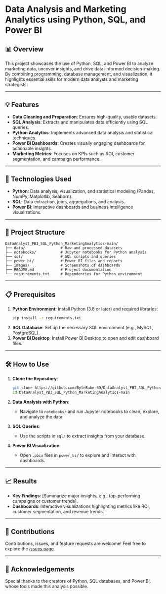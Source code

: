 # Data Analysis and Marketing Analytics using Python, SQL, and Power BI  

## 📊 Overview  
This project showcases the use of Python, SQL, and Power BI to analyze marketing data, uncover insights, and drive data-informed decision-making. By combining programming, database management, and visualization, it highlights essential skills for modern data analysts and marketing strategists.

---

## 💡 Features  
- **Data Cleaning and Preparation**: Ensures high-quality, usable datasets.  
- **SQL Analysis**: Extracts and manipulates data efficiently using SQL queries.  
- **Python Analytics**: Implements advanced data analysis and statistical techniques.  
- **Power BI Dashboards**: Creates visually engaging dashboards for actionable insights.  
- **Marketing Metrics**: Focuses on KPIs such as ROI, customer segmentation, and campaign performance.  

---

## 🚀 Technologies Used  
- **Python**: Data analysis, visualization, and statistical modeling (Pandas, NumPy, Matplotlib, Seaborn).  
- **SQL**: Data extraction, joins, aggregations, and analysis.  
- **Power BI**: Interactive dashboards and business intelligence visualizations.  

---

## 📂 Project Structure  
```plaintext
DataAnalyst_PBI_SQL_Python_MarketingAnalytics-main/
├── data/                # Raw and processed datasets
├── notebooks/           # Jupyter notebooks for Python analysis
├── sql/                 # SQL scripts and queries
├── power_bi/            # Power BI files and reports
├── images/              # Screenshots of dashboards
├── README.md            # Project documentation
└── requirements.txt     # Dependencies for Python environment
```

---

## 📋 Prerequisites  
1. **Python Environment**: Install Python (3.8 or later) and required libraries:  
   ```bash
   pip install -r requirements.txt
   ```  
2. **SQL Database**: Set up the necessary SQL environment (e.g., MySQL, PostgreSQL).  
3. **Power BI Desktop**: Install Power BI Desktop to open and edit dashboard files.

---

## 🛠️ How to Use  
1. **Clone the Repository**:  
   ```bash
   git clone https://github.com/ByteBabe-69/DataAnalyst_PBI_SQL_Python_MarketingAnalytics-main.git
   cd DataAnalyst_PBI_SQL_Python_MarketingAnalytics-main
   ```  

2. **Data Analysis with Python**:  
   - Navigate to `notebooks/` and run Jupyter notebooks to clean, explore, and analyze the data.  

3. **SQL Queries**:  
   - Use the scripts in `sql/` to extract insights from your database.  

4. **Power BI Visualization**:  
   - Open `.pbix` files in `power_bi/` to explore and interact with dashboards.  

---

## 📈 Results  
- **Key Findings**: [Summarize major insights, e.g., top-performing campaigns or customer trends].  
- **Dashboards**: Interactive visualizations highlighting metrics like ROI, customer segmentation, and revenue trends.  

---

## 🤝 Contributions  
Contributions, issues, and feature requests are welcome! Feel free to explore the [issues page](https://github.com/ByteBabe-69/DataAnalyst_PBI_SQL_Python_MarketingAnalytics-main/issues).  

---

## 🌟 Acknowledgements  
Special thanks to the creators of Python, SQL databases, and Power BI, whose tools made this analysis possible.  

